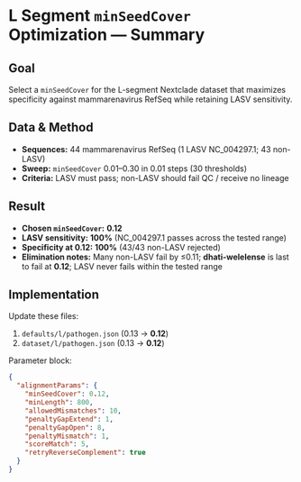 # L Segment `minSeedCover` Optimization — Summary

## Goal
Select a `minSeedCover` for the L-segment Nextclade dataset that maximizes specificity against mammarenavirus RefSeq while retaining LASV sensitivity.

## Data & Method
- **Sequences:** 44 mammarenavirus RefSeq (1 LASV NC_004297.1; 43 non-LASV)
- **Sweep:** `minSeedCover` 0.01–0.30 in 0.01 steps (30 thresholds)
- **Criteria:** LASV must pass; non-LASV should fail QC / receive no lineage

## Result
- **Chosen `minSeedCover`:** **0.12**
- **LASV sensitivity:** **100%** (NC_004297.1 passes across the tested range)
- **Specificity at 0.12:** **100%** (43/43 non-LASV rejected)
- **Elimination notes:** Many non-LASV fail by ≤0.11; **dhati-welelense** is last to fail at **0.12**; LASV never fails within the tested range

## Implementation
Update these files:
1. `defaults/l/pathogen.json` (0.13 → **0.12**)
2. `dataset/l/pathogen.json` (0.13 → **0.12**)

Parameter block:
```json
{
  "alignmentParams": {
    "minSeedCover": 0.12,
    "minLength": 800,
    "allowedMismatches": 10,
    "penaltyGapExtend": 1,
    "penaltyGapOpen": 8,
    "penaltyMismatch": 1,
    "scoreMatch": 5,
    "retryReverseComplement": true
  }
}
